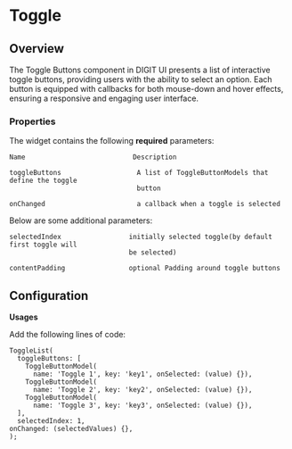 # Toggle

## Overview

The Toggle Buttons component in DIGIT UI presents a list of interactive toggle buttons, providing users with the ability to select an option. Each button is equipped with callbacks for both mouse-down and hover effects, ensuring a responsive and engaging user interface.

### **Properties**

The widget contains the following **required** parameters:

```
Name                           Description
```

```
toggleButtons                   A list of ToggleButtonModels that define the toggle 
                                button
```

```
onChanged                       a callback when a toggle is selected
```

Below are some additional parameters:

```
selectedIndex                 initially selected toggle(by default first toggle will 
                              be selected)
```

```
contentPadding                optional Padding around toggle buttons
```

## **Configuration**

**Usages**

Add the following lines of code:

```
ToggleList(
  toggleButtons: [
    ToggleButtonModel(
      name: 'Toggle 1', key: 'key1', onSelected: (value) {}),
    ToggleButtonModel(
      name: 'Toggle 2', key: 'key2', onSelected: (value) {}),
    ToggleButtonModel(
      name: 'Toggle 3', key: 'key3', onSelected: (value) {}),
  ],
  selectedIndex: 1,
onChanged: (selectedValues) {},
);
```
